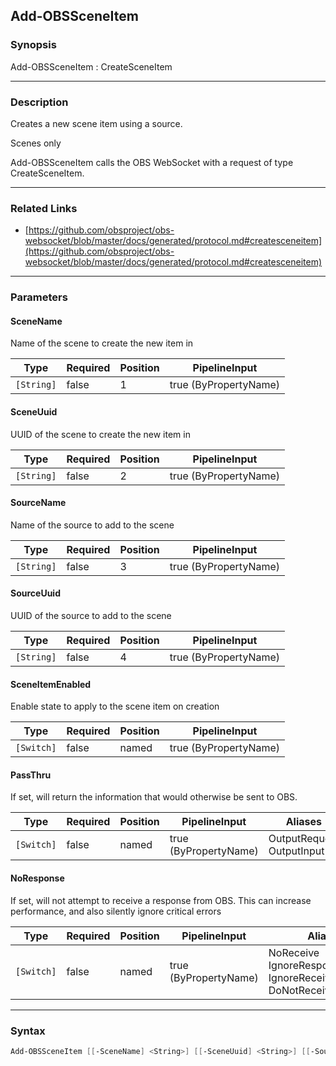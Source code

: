 Add-OBSSceneItem
----------------

### Synopsis
Add-OBSSceneItem : CreateSceneItem

---

### Description

Creates a new scene item using a source.

Scenes only

Add-OBSSceneItem calls the OBS WebSocket with a request of type CreateSceneItem.

---

### Related Links
* [https://github.com/obsproject/obs-websocket/blob/master/docs/generated/protocol.md#createsceneitem](https://github.com/obsproject/obs-websocket/blob/master/docs/generated/protocol.md#createsceneitem)

---

### Parameters
#### **SceneName**
Name of the scene to create the new item in

|Type      |Required|Position|PipelineInput        |
|----------|--------|--------|---------------------|
|`[String]`|false   |1       |true (ByPropertyName)|

#### **SceneUuid**
UUID of the scene to create the new item in

|Type      |Required|Position|PipelineInput        |
|----------|--------|--------|---------------------|
|`[String]`|false   |2       |true (ByPropertyName)|

#### **SourceName**
Name of the source to add to the scene

|Type      |Required|Position|PipelineInput        |
|----------|--------|--------|---------------------|
|`[String]`|false   |3       |true (ByPropertyName)|

#### **SourceUuid**
UUID of the source to add to the scene

|Type      |Required|Position|PipelineInput        |
|----------|--------|--------|---------------------|
|`[String]`|false   |4       |true (ByPropertyName)|

#### **SceneItemEnabled**
Enable state to apply to the scene item on creation

|Type      |Required|Position|PipelineInput        |
|----------|--------|--------|---------------------|
|`[Switch]`|false   |named   |true (ByPropertyName)|

#### **PassThru**
If set, will return the information that would otherwise be sent to OBS.

|Type      |Required|Position|PipelineInput        |Aliases                      |
|----------|--------|--------|---------------------|-----------------------------|
|`[Switch]`|false   |named   |true (ByPropertyName)|OutputRequest<br/>OutputInput|

#### **NoResponse**
If set, will not attempt to receive a response from OBS.
This can increase performance, and also silently ignore critical errors

|Type      |Required|Position|PipelineInput        |Aliases                                                                |
|----------|--------|--------|---------------------|-----------------------------------------------------------------------|
|`[Switch]`|false   |named   |true (ByPropertyName)|NoReceive<br/>IgnoreResponse<br/>IgnoreReceive<br/>DoNotReceiveResponse|

---

### Syntax
```PowerShell
Add-OBSSceneItem [[-SceneName] <String>] [[-SceneUuid] <String>] [[-SourceName] <String>] [[-SourceUuid] <String>] [-SceneItemEnabled] [-PassThru] [-NoResponse] [<CommonParameters>]
```
